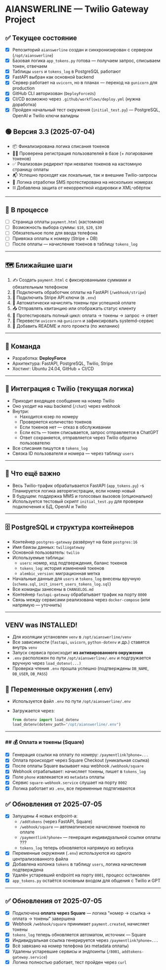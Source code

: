 # AIANSWERLINE — Twilio Gateway Project

## ✅ Текущее состояние

- [x] Репозиторий `aianswerline` создан и синхронизирован с сервером (`/opt/aianswerline`)
- [x] Базовая логика `app_tokens.py` готова — получаем запрос, списываем токен, отвечаем
- [x] Таблицы `users` и `tokens_log` в PostgreSQL работают
- [x] FastAPI выбран как основной backend
- [x] Сервер работает на `uvicorn`, но в планах — переход на `gunicorn` для production
- [x] GitHub CLI авторизован (`DeployForceUs`)
- [x] CI/CD возможно через `.github/workflows/deploy.yml` (нужна доработка)
- [x] Пройден начальный тест окружения (`initial_test.py`) — PostgreSQL, OpenAI и Twilio ключи валидны

## 🟢 Версия 3.3 (2025-07-04)

- 📦 Финализирована логика списания токенов
- 🧑‍💻 Проверена регистрация пользователей в базе (+ логирование токенов)
- ✅ Реализован редирект при нехватке токенов на кастомную страницу оплаты
- 📬 Успешно проходят как локальные, так и внешние Twilio-запросы
- 🧪 Логика отработки SMS протестирована на нескольких номерах
- ⛓️ Добавлена защита от некорректной кодировки и XML-обёрток
---

## 🔧 В процессе

- [ ] Страница оплаты `payment.html` (кастомная)
- [ ] Возможность выбора суммы: `$10`, `$20`, `$30`
- [ ] Обязательное поле для ввода телефона
- [ ] Привязка оплаты к номеру (Stripe + DB)
- [ ] После оплаты — начисление токенов в таблицу `tokens_log`

---

## 🗺️ Ближайшие шаги

1. ✍️ Создать `payment.html` с фиксированными суммами и обязательным телефоном
2. 🔄 Подключить обработчик оплаты на FastAPI (`/webhook/stripe`)
3. 🔐 Подключить Stripe API ключи (в `.env`)
4. 🧾 Автоматически начислять токены при успешной оплате
5. 📤 Отправлять квитанцию или отображать статус клиенту
6. 🧪 Протестировать полный цикл: оплата → токены → запрос → ответ
7. 🚀 Перевести `uvicorn` на `gunicorn` и зафиксировать systemd-сервис
8. 🧠 Добавить README и лого проекта (по желанию)

---

## 👥 Команда

- Разработка: **DeployForce**
- Архитектура: FastAPI, PostgreSQL, Twilio, Stripe
- Хостинг: Ubuntu 24.04, GitHub + CI/CD
---

## 📲 Интеграция с Twilio (текущая логика)

- Приходит входящее сообщение на номер Twilio
- Оно уходит на наш backend (`/chat`) через webhook
- Внутри:
  - Находится юзер по номеру
  - Проверяется количество токенов
  - Если токенов нет — отказ в обслуживании
  - Если есть — токен списывается, запрос отправляется в ChatGPT
  - Ответ сохраняется, отправляется через Twilio обратно пользователю
- Все списания пишутся в `tokens_log`
- Связка ID пользователя и номера — через таблицу `users`

---

## 🤖 Что ещё важно

- Весь Twilio-трафик обрабатывается FastAPI (`app_tokens.py`)
-s Планируется логика авторегистрации, если номер новый
- В будущем: поддержка MMS и голосовых вызовов (опционально)
- Используется тестовый скрипт `initial_test.py` для проверки подключения к БД, OpenAI и Twilio

---

## 🗄️ PostgreSQL и структура контейнеров

- Контейнер `postgres-gateway` развёрнут на базе `postgres:16`
- Имя баwзы данных: `twiliogateway`
- Основной пользователь: `twilio`
- Используемые таблицы:
  - `users`: номер, код подтверждения, баланс токенов
  - `tokens_log`: история изменений токенов
  - `alembic_version`: миграционная метка
- Начальные данные для `users` и `tokens_log` внесены вручную (`schema.sql`, `init_insert_users_tokens_log.sql`)
- Все команды занесены в `CHANGELOG.md`
- Контейнер `fastapi-gateway` обрабатывает трафик на порту `8000`
- Связь между сервисами реализована через `docker-compose` (или напрямую — уточнить)

---

## VENV was INSTALLED!
  
- Для изоляции установлен `venv` в `/opt/aianswerline/venv`
- Все зависимости (`fastapi`, `uvicorn`, `python-dotenv` и др.) ставятся внутрь `venv`
- Запуск сервиса происходит **из активированного окружения**
- `.env` расположен по пути `/opt/aianswerline/.env` и подгружается вручную через `load_dotenv(...)`
- Проверка чтения `.env` прошла успешно (подтверждены `DB_NAME`, `DB_USER`, `DB_PASS`)


## 🔐 Переменные окружения (.env)

- Используется файл `.env` по пути `/opt/aianswerline/.env`
- Загружается через:

  ```python
  from dotenv import load_dotenv
  load_dotenv(dotenv_path="/opt/aianswerline/.env")


---
### ## 💰 Оплата и токены (Square)

- [x] Генерация ссылки на оплату по номеру: `/paymentlink?phone=...`
- [x] Оплата происходит через Square Checkout (уникальная ссылка)
- [x] После оплаты Square вызывает наш webhook `/webhook/square`
- [x] Webhook отрабатывает: начисляет токены, пишет в `tokens_log`
- [x] Поле `phone` извлекается из `metadata` оплаты
- [x] Сервис `square-webhook.service` слушает на порту `8002`
- [x] Логика работает из `.env`, все переменные подтягиваются

## ✅ Обновления от 2025-07-05

- [x] Запущены 4 новых endpoint-а:
  - `/addtokens` (через FastAPI, Square)
  - `/webhook/square` — автоматическое начисление токенов по оплате
  - `/paymentlink?phone=` — генерация индивидуальной ссылки оплаты ???
  - `tokens_log` теперь обновляется напрямую из вебхука
- [x] Переменные окружения (`.env`) используются из одного централизованного файла
- [x] Добавлена колонка `tokens` в таблицу `users`, логика начисления подтверждена
- [x] Удалён устаревший endpoint на порту `8001`, процесс остановлен
- [x] `app_tokens.py` остаётся основным входом для общения с Twilio и GPT

---
## ✅ Обновления от 2025-07-05

- [x] Подключена **оплата через Square** — логика "номер → ссылка → оплата → токены" завершена
- [x] Webhook `/webhook/square` принимает `payment.created`, начисляет токены
- [x] `tokens_log` теперь обновляется автоматом, источник — Square
- [x] Индивидуальная ссылка генерируется через `/paymentlink?phone=...`
- [x] Всё завязано на номер телефона (из metadata оплаты)
- [x] Удалены устаревшие сервисы и эндпоинты (`/8001`, `addtokens-gateway.service`)
- [x] Логика полностью работает, тест пройден через `curl`
